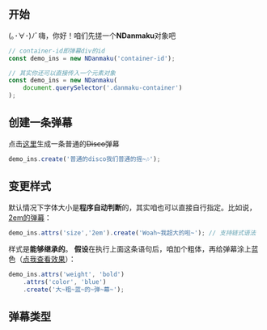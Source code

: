 ## 开始
(｡･∀･)ﾉﾞ嗨，你好！咱们先搓一个**NDanmaku**对象吧
```javascript
// container-id即弹幕div的id
const demo_ins = new NDanmaku('container-id');

// 其实你还可以直接传入一个元素对象
const demo_ins = new NDanmaku(
    document.querySelector('.danmaku-container')
);
```

## 创建一条弹幕

<div class="danmaku-container small" id="demo-1"></div>

点击<a href='javascript:void(0);' onclick="trigger_demo_1()">这里</a>生成一条普通的<del>Disco</del>弹幕

```javascript
demo_ins.create('普通的disco我们普通的摇~🎶');
```

## 变更样式

<div class="danmaku-container small" id="demo-2"></div>

默认情况下字体大小是**程序自动判断**的，其实咱也可以直接自行指定。比如说，<a href='javascript:void(0);' onclick="trigger_demo_2(1)">2em的弹幕</a>：

```javascript
demo_ins.attrs('size','2em').create('Woah~我超大的啦~'); // 支持链式语法
```

样式是**能够继承的**。 **假设**在执行上面这条语句后，咱加个粗体，再给弹幕涂上蓝色（<a href='javascript:void(0);' onclick="trigger_demo_2(2)">点我查看效果</a>）：

```javascript
demo_ins.attrs('weight', 'bold')
    .attrs('color', 'blue')
    .create('大~粗~蓝~的~弹~幕~');
```

## 弹幕类型

